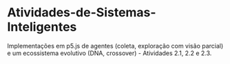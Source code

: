 # Atividades-de-Sistemas-Inteligentes
Implementações em p5.js de agentes (coleta, exploração com visão parcial) e um ecossistema evolutivo (DNA, crossover) - Atividades 2.1, 2.2 e 2.3.
